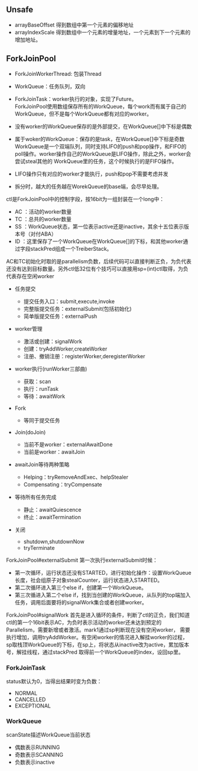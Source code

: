 ## Unsafe
- arrayBaseOffset 得到数组中第一个元素的偏移地址
- arrayIndexScale 得到数组中一个元素的增量地址，一个元素到下一个元素的增加地址。


## ForkJoinPool

- ForkJoinWorkerThread: 包装Thread
- WorkQueue：任务队列，双向
- ForkJoinTask：worker执行的对象，实现了Future。  
ForkJoinPool使用数组保存所有的WorkQueue，每个work而有属于自己的WorkQueue，但不是每个WorkQueue都有对应的worker。

- 没有worker的WorkQueue保存的是外部提交，在WorkQueue[]中下标是偶数  
- 属于woker的WorkQueue：保存的是task，在WorkQueue[]中下标是奇数  
WorkQueue是一个双端队列，同时支持LIFO的push和pop操作，和FIFO的poll操作。worker操作自己的WorkQueue是LIFO操作，除此之外，worker会尝试steal其他的
WorkQueue里的任务，这个时候执行的是FIFO操作。  

- LIFO操作只有对应的worker才能执行，push和pop不需要考虑并发
- 拆分时，越大的任务越在WorekQueue的base端，会尽早处理。

ctl是ForkJoinPool中的控制字段，按16bit为一组封装在一个long中：
- AC ：活动的worker数量
- TC ：总共的worker数量
- SS ：WorkQueue状态，第一位表示active还是inactive，其余十五位表示版本号（对付ABA）
- ID ：这里保存了一个WorkQueue在WorkQueue[]的下标，和其他worker通过字段stackPred组成一个TreiberStack。
  
AC和TC初始化时取的是parallelism负数，后续代码可以直接判断正负，为负代表还没有达到目标数量。另外ctl低32位有个技巧可以直接用sp=(int)ctl取得，为负代表存在空闲worker

- 任务提交
    - 提交任务入口：submit,execute,invoke
    - 完整版提交任务：externalSubmit(包括初始化)
    - 简单版提交任务：externalPush

- worker管理
    - 激活或创建：signalWork
    - 创建：tryAddWorker,createWorker
    - 注册、撤销注册：registerWorker,deregisterWorker
- worker执行(runWorker三部曲)
    - 获取：scan
    - 执行：runTask
    - 等待：awaitWork

- Fork
    - 等同于提交任务
- Join(doJoin)
    - 当前不是worker：externalAwaitDone
    - 当前是worker：awaitJoin

- awaitJoin等待两种策略
    - Helping：tryRemoveAndExec、helpStealer
    - Compensating：tryCompensate

- 等待所有任务完成
    - 静止：awaitQuiescence
    - 终止：awaitTermination

- 关闭
    - shutdown,shutdownNow
    - tryTerminate

ForkJoinPool#externalSubmit
第一次执行externalSubmit时候：

- 第一次循环，运行状态还没有STARTED，进行初始化操作：设置WorkQueue长度，社会组原子对象stealCounter，运行状态进入STARTED。
- 第二次循环进入第三个else if，创建第一个WorkQueue。
- 第三次循进入第二个else if，找到当创建的WorkQueue，从队列的top端加入任务，调用后面要将的signalWork集合或者创建worker。

ForkJoinPool#signalWork
首先是进入循环的条件，判断了ctl的正负，我们知道ctl的第一个16bit表示AC，为负时表示活动的worker还未达到预定的Parallelism，需要新增或者激活。mark1通过sp判断现在没有空闲worker，
需要执行增加，调用tryAddWorker。有空闲worker的情况进入解挂worker的过程，sp取栈顶WorkQueue的下标，在sp上，将状态从inactive改为active，累加版本号，解挂线程，通过stackPred
取得前一个WorkQueue的index，设回sp里。


### ForkJoinTask
status默认为0，当得出结果时变为负数：
  
- NORMAL
- CANCELLED
- EXCEPTIONAL

### WorkQueue
scanState描述WorkQueue当前状态 
 
- 偶数表示RUNNING
- 奇数表示SCANNING
- 负数表示inactive
